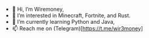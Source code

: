 - 👋 Hi, I’m Wiremoney,
- 👀 I’m interested in Minecraft, Fortnite, and Rust.
- 🌱 I’m currently learning Python and Java,
- 📫 Reach me on (Telegram)[https://t.me/wir3money]
